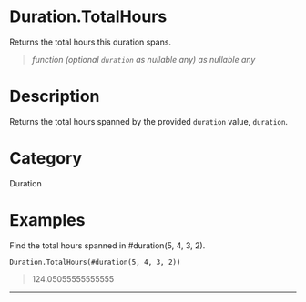 ﻿# Duration.TotalHours
Returns the total hours this duration spans.
> _function (optional <code>duration</code> as nullable any) as nullable any_
# Description 
Returns the total hours spanned by the provided <code>duration</code> value, <code>duration</code>.
# Category 
Duration
# Examples 
Find the total hours spanned in #duration(5, 4, 3, 2).
```
Duration.TotalHours(#duration(5, 4, 3, 2))
```
> 124.05055555555555
***

